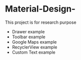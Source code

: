 # Material-Design-
This project is for research purpose

- Drawer example
- Toolbar example
- Google Maps example
- RecyclerView example
- Custom Text example